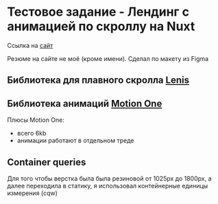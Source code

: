 # Тестовое задание - Лендинг с анимацией по скроллу на Nuxt

Ссылка на [сайт](https://nuxt-landing-three.vercel.app/)

Резюме на сайте не моё (кроме имени). Сделал по макету из Figma

## Библиотека для плавного скролла [Lenis](https://lenis.studiofreight.com/)

## Библиотека анимаций [Motion One](https://motion.dev/)

Плюсы Motion One:

-   всего 6kb
-   анимации работают в отдельном треде

## Container queries

Для того чтобы верстка была была резиновой от 1025px до 1800px, а далее переходила в статику, я использовал контейнерные единицы измерения (cqw)
